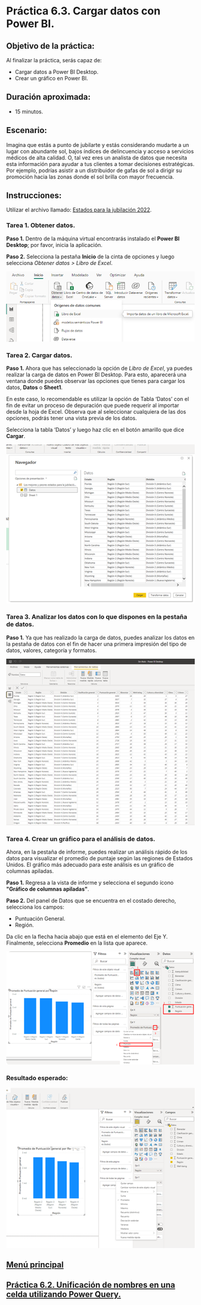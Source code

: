 # Práctica 6.3. Cargar datos con Power BI.

## Objetivo de la práctica:

Al finalizar la práctica, serás capaz de:

- Cargar datos a Power BI Desktop. <br>
- Crear un gráfico en Power BI.

## Duración aproximada:

- 15 minutos.

## Escenario:

Imagina que estás a punto de jubilarte y estás considerando mudarte a un lugar con abundante sol, bajos índices de delincuencia y acceso a servicios médicos de alta calidad. O, tal vez eres un analista de datos que necesita esta información para ayudar a tus clientes a tomar decisiones estratégicas. Por ejemplo, podrías asistir a un distribuidor de gafas de sol a dirigir su promoción hacia las zonas donde el sol brilla con mayor frecuencia.

## Instrucciones:

Utilizar el archivo llamado: [Estados para la jubilación 2022](< Estados para la jubilación 2022.xlsx>).

### Tarea 1. Obtener datos.

**Paso 1.** Dentro de la máquina virtual encontrarás instalado el **Power BI Desktop**; por favor, inicia la aplicación.

**Paso 2.** Selecciona la pestaña **Inicio** de la cinta de opciones y luego selecciona _Obtener datos > Libro de Excel_.

![img238](../images/img238.png)

### Tarea 2. Cargar datos.

**Paso 1.** Ahora que has seleccionado la opción de *Libro de Excel*, ya puedes realizar la carga de datos en Power BI Desktop. Para esto, aparecerá una ventana donde puedes observar las opciones que tienes para cargar los datos, **Datos** o **Sheet1**.

En este caso, lo recomendable es utilizar la opción de Tabla ‘Datos’ con el fin de evitar un proceso de depuración que puede requerir al importar desde la hoja de Excel. Observa que al seleccionar cualquiera de las dos opciones, podrás tener una vista previa de los datos.

Selecciona la tabla ‘Datos’ y luego haz clic en el botón amarillo que dice **Cargar**.

![img239](../images/img239.png)

### Tarea 3. Analizar los datos con lo que dispones en la pestaña de datos.

**Paso 1.** Ya que has realizado la carga de datos, puedes analizar los datos en la pestaña de datos con el fin de hacer una primera impresión del tipo de datos, valores, categoría y formatos.

![img240](../images/img240.png)

### Tarea 4. Crear un gráfico para el análisis de datos.

Ahora, en la pestaña de informe, puedes realizar un análisis rápido de los datos para visualizar el promedio de puntaje según las regiones de Estados Unidos. El gráfico más adecuado para este análisis es un gráfico de columnas apiladas.

**Paso 1.** Regresa a la vista de informe y selecciona el segundo ícono **"Gráfico de columnas apiladas"**.

**Paso 2.** Del panel de Datos que se encuentra en el costado derecho, selecciona los campos: 

- Puntuación General. <br>
- Región.

Da clic en la flecha hacia abajo que está en el elemento del Eje Y. Finalmente, selecciona **Promedio** en la lista que aparece.

![img241](../images/img241.png)

### Resultado esperado:

![img242](../images/img242.png)

## [Menú principal](../README.md)

## [Práctica 6.2. Unificación de nombres en una celda utilizando Power Query.](../Capítulo6/README_6.2.md)
